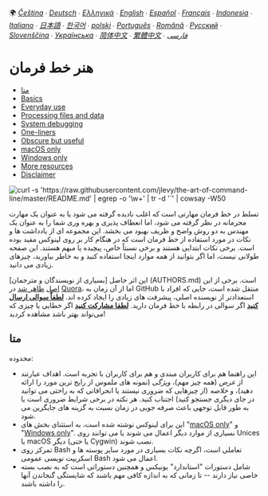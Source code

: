 🌍
*[Čeština](README-cs.md) ∙ [Deutsch](README-de.md) ∙ [Ελληνικά](README-el.md) ∙ [English](README.md) ∙ [Español](README-es.md) ∙ [Français](README-fr.md) ∙ [Indonesia](README-id.md) ∙ [Italiano](README-it.md) ∙ [日本語](README-ja.md) ∙ [한국어](README-ko.md) ∙ [polski](README-pl.md) ∙ [Português](README-pt.md) ∙ [Română](README-ro.md) ∙ [Русский](README-ru.md) ∙ [Slovenščina](README-sl.md) ∙ [Українська](README-uk.md) ∙ [简体中文](README-zh.md) ∙ [繁體中文](README-zh-Hant.md) ∙ [فارسی](README-fa.md)*


# هنر خط فرمان

- [متا](#متا)
- [Basics](#basics)
- [Everyday use](#everyday-use)
- [Processing files and data](#processing-files-and-data)
- [System debugging](#system-debugging)
- [One-liners](#one-liners)
- [Obscure but useful](#obscure-but-useful)
- [macOS only](#macos-only)
- [Windows only](#windows-only)
- [More resources](#more-resources)
- [Disclaimer](#disclaimer)

![curl -s 'https://raw.githubusercontent.com/jlevy/the-art-of-command-line/master/README.md' | egrep -o '`\w+`' | tr -d '`' | cowsay -W50](cowsay.png)


تسلط در خط فرمان مهارتی است که اغلب نادیده گرفته می شود یا به عنوان یک مهارت محرمانه در نظر گرفته می شود، اما انعطاف پذیری و بهره وری شما را به عنوان یک مهندس به دو روش واضح و ظریف بهبود می بخشد. این مجموعه ای از یادداشت ها و نکات در مورد استفاده از خط فرمان است که در هنگام کار بر روی لینوکس مفید بوده است. برخی نکات ابتدایی هستند و برخی نسبتاً خاص، پیچیده یا مبهم هستند. این صفحه طولانی نیست، اما اگر بتوانید از همه موارد اینجا استفاده کنید و به خاطر بیاورید، چیزهای زیادی می دانید.


این اثر حاصل [بسیاری از نویسندگان و مترجمان] (AUTHORS.md) است.
برخی از این
[اصل](http://www.quora.com/What-are-some-lesser-known-but-useful-Unix-commands)
[ظاهر شد](http://www.quora.com/What-are-the-the-best-full-Swiss-army-knife-one-liners-on-Unix)
در [Quora](http://www.quora.com/What-are-some-time-saving-tips-that-every-Linux-user-should-know)،
اما از آن زمان به GitHub منتقل شده است، جایی که افراد با استعدادتر از نویسنده اصلی، پیشرفت های زیادی را ایجاد کرده اند.
[**لطفاً سوالی ارسال کنید**](https://airtable.com/shrzMhx00YiIVAWJg) اگر سوالی در رابطه با خط فرمان دارید. [**لطفا مشارکت کنید**](/CONTRIBUTING.md) اگر خطایی یا چیزی که می‌تواند بهتر باشد مشاهده کردید!


## متا

محدوده:

- این راهنما هم برای کاربران مبتدی و هم برای کاربران با تجربه است. اهداف عبارتند از *عرض* (همه چیز مهم)، *ویژگی* (نمونه های ملموس از رایج ترین مورد را ارائه دهید)، و *خلاصه* (از چیزهایی که ضروری نیستند یا انحرافاتی که به راحتی می توانید در جای دیگری جستجو کنید) اجتناب کنید. هر نکته در برخی شرایط ضروری است یا به طور قابل توجهی باعث صرفه جویی در زمان نسبت به گزینه های جایگزین می شود.
- این برای لینوکس نوشته شده است، به استثنای بخش های "[macOS only](#macos-only)" و "[Windows only](#windows-only)". بسیاری از موارد دیگر اعمال می شوند یا می توانند روی Unices یا macOS دیگر (یا حتی Cygwin) نصب شوند.
- تمرکز روی Bash تعاملی است، اگرچه نکات بسیاری در مورد سایر پوسته ها و اسکریپت نویسی عمومی Bash اعمال می شود.
- شامل دستورات "استاندارد" یونیکس و همچنین دستوراتی است که به نصب بسته خاصی نیاز دارند -- تا زمانی که به اندازه کافی مهم باشند که شایستگی گنجاندن آنها را داشته باشند.